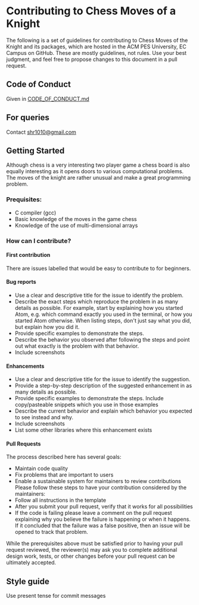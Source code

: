 # Contributing to Chess Moves of a Knight
The following is a set of guidelines for contributing to Chess Moves of the Knight and its packages, which are hosted in the ACM PES University, EC Campus on GitHub. These are mostly guidelines, not rules. Use your best judgment, and feel free to propose changes to this document in a pull request.

## Code of Conduct
Given in [CODE_OF_CONDUCT.md](https://github.com/acmpesuecc/chess_moves_of_knight/CODE_OF_CONDUCT.md)

## For queries
Contact shr1010@gmail.com

## Getting Started
Although chess is a very interesting two player game a chess board is also equally interesting as it opens doors to various computational problems. The moves of the knight are rather unusual and make a great programming problem.
### Prequisites:
- C compiler (gcc)
- Basic knowledge of the moves in the game chess
- Knowledge of the use of multi-dimensional arrays
### How can I contribute?
#### First contribution
There are issues labelled that would be easy to contribute to for beginners.
#### Bug reports
- Use a clear and descriptive title for the issue to identify the problem.
- Describe the exact steps which reproduce the problem in as many details as possible. For example, start by explaining how you started Atom, e.g. which command exactly you used in the terminal, or how you started Atom otherwise. When listing steps, don't just say what you did, but explain how you did it.
- Provide specific examples to demonstrate the steps.
- Describe the behavior you observed after following the steps and point out what exactly is the problem with that behavior.
- Include screenshots
#### Enhancements
- Use a clear and descriptive title for the issue to identify the suggestion.
- Provide a step-by-step description of the suggested enhancement in as many details as possible.
- Provide specific examples to demonstrate the steps. Include copy/pasteable snippets which you use in those examples
- Describe the current behavior and explain which behavior you expected to see instead and why.
- Include screenshots
- List some other libraries where this enhancement exists
#### Pull Requests
The process described here has several goals:
- Maintain code quality
- Fix problems that are important to users
- Enable a sustainable system for maintainers to review contributions
Please follow these steps to have your contribution considered by the maintainers:
- Follow all instructions in the template
- After you submit your pull request, verify that it works for all possibilities
- If the code is failing please leave a comment on the pull request explaining why you believe the failure is happening or when it happens. If it concluded that the failure was a false positive, then an issue will be opened to track that problem.

While the prerequisites above must be satisfied prior to having your pull request reviewed, the reviewer(s) may ask you to complete additional design work, tests, or other changes before your pull request can be ultimately accepted.
## Style guide
Use present tense for commit messages
